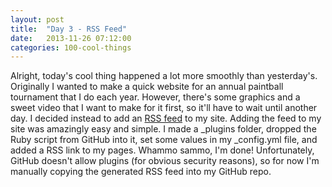 ```yaml
---
layout: post
title:  "Day 3 - RSS Feed"
date:   2013-11-26 07:12:00
categories: 100-cool-things
---
```


Alright, today's cool thing happened a lot more smoothly than yesterday's. Originally I wanted to make a quick website for an annual paintball tournament that I do each year. However, there's some graphics and a sweet video that I want to make for it first, so it'll have to wait until another day. I decided instead to add an [RSS feed][jekyll-feed] to my site. Adding the feed to my site was amazingly easy and simple. I made a _plugins folder, dropped the Ruby script from GitHub into it, set some values in my _config.yml file, and added a RSS link to my pages. Whammo sammo, I'm done! Unfortunately, GitHub doesn't allow plugins (for obvious security reasons), so for now I'm manually copying the generated RSS feed into my GitHub repo.

[jekyll-feed]: https://github.com/agelber/jekyll-rss